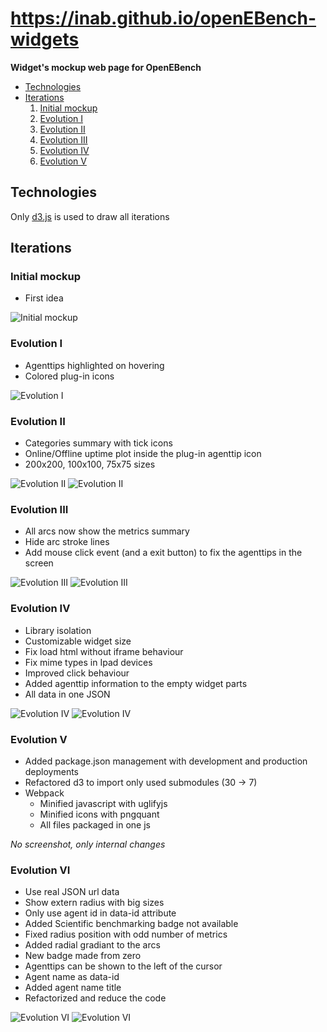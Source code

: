 # <https://inab.github.io/openEBench-widgets>

**Widget's mockup web page for OpenEBench**

- [Technologies](#technologies)
- [Iterations](#iterations)
  1. [Initial mockup](#initial-mockup)
  2. [Evolution I](#evolution-i)
  3. [Evolution II](#evolution-ii)
  4. [Evolution III](#evolution-iii)
  5. [Evolution IV](#evolution-iv)
  6. [Evolution V](#evolution-v)

## Technologies
Only [d3.js](https://d3js.org/) is used to draw all iterations

## Iterations
### Initial mockup
- First idea

![Initial mockup](mockup_pictures/initial.png)

### Evolution I
- Agenttips highlighted on hovering
- Colored plug-in icons

![Evolution I](mockup_pictures/evolution-i.png)

### Evolution II
- Categories summary with tick icons
- Online/Offline uptime plot inside the plug-in agenttip icon
- 200x200, 100x100, 75x75 sizes

![Evolution II](mockup_pictures/evolution-ii-1.png)
![Evolution II](mockup_pictures/evolution-ii-2.png)

### Evolution III
- All arcs now show the metrics summary
- Hide arc stroke lines
- Add mouse click event (and a exit button) to fix the agenttips in the screen

![Evolution III](mockup_pictures/evolution-iii-1.png)
![Evolution III](mockup_pictures/evolution-iii-2.png)


### Evolution IV
- Library isolation
- Customizable widget size
- Fix load html without iframe behaviour
- Fix mime types in Ipad devices
- Improved click behaviour
- Added agenttip information to the empty widget parts
- All data in one JSON

![Evolution IV](mockup_pictures/evolution-iv-1.png)
![Evolution IV](mockup_pictures/evolution-iv-2.png)

### Evolution V
- Added package.json management with development and production deployments
- Refactored d3 to import only used submodules (30 -> 7)
- Webpack
  - Minified javascript with uglifyjs
  - Minified icons with pngquant
  - All files packaged in one js

_No screenshot, only internal changes_

### Evolution VI
-  Use real JSON url data
-  Show extern radius with big sizes
-  Only use agent id in data-id attribute
-  Added Scientific benchmarking badge not available
-  Fixed radius position with odd number of metrics
-  Added radial gradiant to the arcs
-  New badge made from zero
-  Agenttips can be shown to the left of the cursor
-  Agent name as data-id
-  Added agent name title
-  Refactorized and reduce the code

![Evolution VI](mockup_pictures/evolution-vi-1.png)
![Evolution VI](mockup_pictures/evolution-vi-2.png)

